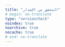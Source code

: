 ```yaml
---
title: "التحقق من الإصدار"
# begin: no-translate
type: "versioncheck"
noindex: true
noarchive: true
nocache: true
# end: no-translate
---
```


